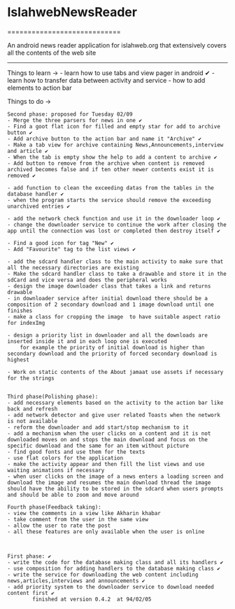 # IslahwebNewsReader
============================

An android news reader application for islahweb.org that extensively covers all the contents of the web site

**********************************************
Things to learn ->
	- learn how to use tabs and view pager in android ✔
	- learn how to transfer data between activity and service
	- how to add elements to action bar

Things to do ->


	Second phase: proposed for Tuesday 02/09
	- Merge the three parsers for news in one ✔
	- Find a goot flat icon for filled and empty star for add to archive button ✔
	- Add archive button to the action bar and name it "Archive" ✔
	- Make a tab view for archive containing News,Announcements,interview and article ✔
	- When the tab is empty show the help to add a content to archive ✔
	- Add button to remove from the archive when content is removed archived becomes false and if ten other newer contents exist it is removed ✔

	- add function to clean the exceeding datas from the tables in the database handler ✔
	- when the program starts the service should remove the exceeding unarchived entries ✔

	- add the network check function and use it in the downloader loop ✔
	- change the downloader service to continue the work after closing the app until the connection was lost or completed then destroy itself ✔
	
	- Find a good icon for tag "New" ✔
	- Add "Favourite" tag to the list views ✔

	- add the sdcard handler class to the main activity to make sure that all the necessary directories are existing
	- Make the sdcard handler class to take a drawable and store it in the sdCard and vice versa and does the peripheral works
	- design the image downloader class that takes a link and returns drawable
	- in downloader service after initial download there should be a composition of 2 secondary download and 1 image download until one finishes
	- make a class for cropping the image  to have suitable aspect ratio for indexImg

	- design a priority list in downloader and all the downloads are inserted inside it and in each loop one is executed
		for example the priority of initial download is higher than secondary download and the priority of forced secondary download is highest

	- Work on static contents of the About jamaat use assets if necessary for the strings 


	Third phase(Polishing phase):
	- add necessary elements based on the activity to the action bar like back and refresh
	- add network detector and give user related Toasts when the network is not available
	- reform the downloader and add start/stop mechanism to it
	- add a mechanism when the user clicks on a content and it is not downloaded moves on and stops the main download and focus on the specific download and the same for an item without picture
	- find good fonts and use them for the texts
	- use flat colors for the application
	- make the activity appear and then fill the list views and use waiting animations if necessary
	- when user clicks on the image of a news enters a loading screen and download the image and resumes the main download thread the image should have the ability to be stored in the sdcard when users prompts and should be able to zoom and move around

	Fourth phase(Feedback taking):
	- view the comments in a view like Akharin khabar
	- take comment from the user in the same view
	- allow the user to rate the post
	- all these features are only available when the user is online

	

	First phase: ✔
	- write the code for the database making class and all its handlers ✔
	- use composition for adding handlers to the database making class ✔
	- write the service for downloading the web content including news,articles,interviews and announcements ✔
	- add priority system to the downloader service to download needed content first ✔
			finished at version 0.4.2  at 94/02/05

	
